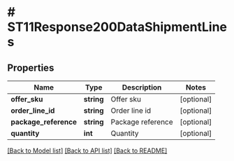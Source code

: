 # # ST11Response200DataShipmentLines

## Properties

Name | Type | Description | Notes
------------ | ------------- | ------------- | -------------
**offer_sku** | **string** | Offer sku | [optional]
**order_line_id** | **string** | Order line id | [optional]
**package_reference** | **string** | Package reference | [optional]
**quantity** | **int** | Quantity | [optional]

[[Back to Model list]](../../README.md#models) [[Back to API list]](../../README.md#endpoints) [[Back to README]](../../README.md)
